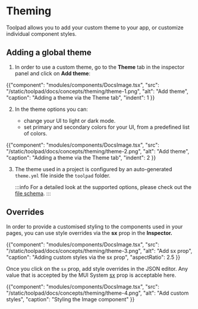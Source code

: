 # Theming

<p class="description">Toolpad allows you to add your custom theme to your app, or customize individual component styles.</p>

## Adding a global theme

1. In order to use a custom theme, go to the **Theme** tab in the inspector panel and click on **Add theme**:

{{"component": "modules/components/DocsImage.tsx", "src": "/static/toolpad/docs/concepts/theming/theme-1.png", "alt": "Add theme", "caption": "Adding a theme via the Theme tab", "indent": 1 }}

2. In the theme options you can:

   - change your UI to light or dark mode.
   - set primary and secondary colors for your UI, from a predefined list of colors.

{{"component": "modules/components/DocsImage.tsx", "src": "/static/toolpad/docs/concepts/theming/theme-2.png", "alt": "Add theme", "caption": "Adding a theme via the Theme tab", "indent": 2 }}

3. The theme used in a project is configured by an auto-generated `theme.yml` file inside the `toolpad` folder.

   :::info
   For a detailed look at the supported options, please check out the [file schema](/toolpad/reference/file-schema/#file-Theme).
   :::

## Overrides

In order to provide a customised styling to the components used in your pages, you can use style overrides via the **sx** prop in the **Inspector.**

{{"component": "modules/components/DocsImage.tsx", "src": "/static/toolpad/docs/concepts/theming/theme-3.png", "alt": "Add sx prop", "caption": "Adding custom styles via the sx prop", "aspectRatio": 2.5 }}

Once you click on the `sx` prop, add style overrides in the JSON editor. Any value that is accepted by the MUI System [sx](https://mui.com/system/getting-started/the-sx-prop/) prop is acceptable here.

{{"component": "modules/components/DocsImage.tsx", "src": "/static/toolpad/docs/concepts/theming/theme-4.png", "alt": "Add custom styles", "caption": "Styling the Image component" }}

